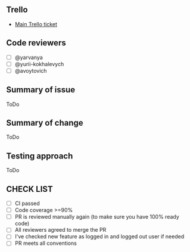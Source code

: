 ## Trello

* [Main Trello ticket](https://trello.com/b/LjeHctzx/pigeon)


## Code reviewers

- [ ] @yarvanya
- [ ] @yurii-kokhalevych
- [ ] @avoytovich

## Summary of issue

ToDo

## Summary of change

ToDo

## Testing approach

ToDo
## CHECK LIST
- [ ]  СI passed
- [ ]  Сode coverage >=90%
- [ ]  PR is reviewed manually again (to make sure you have 100% ready code)
- [ ]  All reviewers agreed to merge the PR
- [ ]  I've checked new feature as logged in and logged out user if needed
- [ ]  PR meets all conventions
